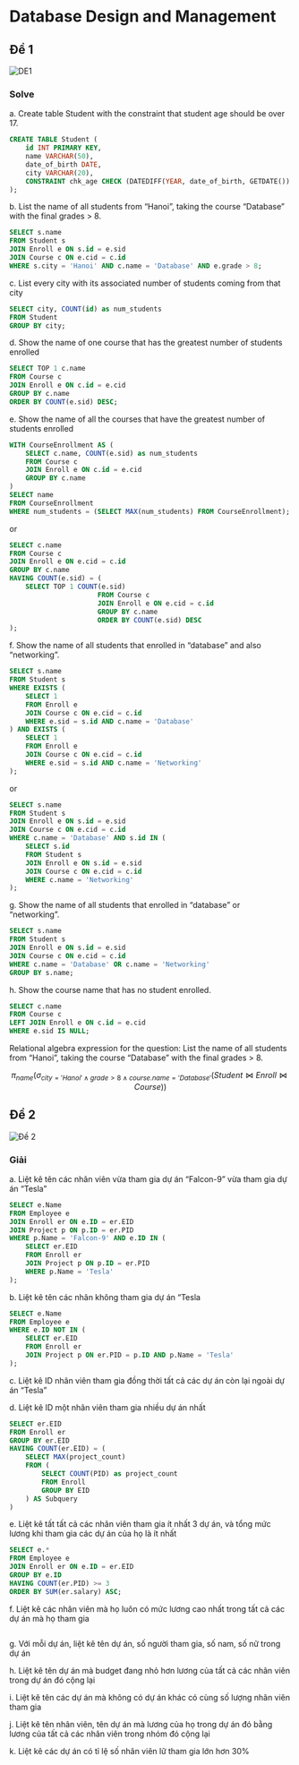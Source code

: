 # Database Design and Management

## Đề 1

![DE1](%C4%90%E1%BB%81%201.png)

### Solve

a. Create table Student with the constraint that student age should be over 17.

```sql
CREATE TABLE Student (
    id INT PRIMARY KEY,
    name VARCHAR(50),
    date_of_birth DATE,
    city VARCHAR(20),
    CONSTRAINT chk_age CHECK (DATEDIFF(YEAR, date_of_birth, GETDATE()) > 17)
);
```

b. List the name of all students from “Hanoi”, taking the course “Database” with the final grades > 8.

```sql
SELECT s.name
FROM Student s
JOIN Enroll e ON s.id = e.sid
JOIN Course c ON e.cid = c.id
WHERE s.city = 'Hanoi' AND c.name = 'Database' AND e.grade > 8;
```

c. List every city with its associated number of students coming from that city

```sql
SELECT city, COUNT(id) as num_students
FROM Student
GROUP BY city;
```

d. Show the name of one course that has the greatest number of students enrolled

```sql
SELECT TOP 1 c.name
FROM Course c
JOIN Enroll e ON c.id = e.cid
GROUP BY c.name
ORDER BY COUNT(e.sid) DESC;
```

e. Show the name of all the courses that have the greatest number of students enrolled

```sql
WITH CourseEnrollment AS (
    SELECT c.name, COUNT(e.sid) as num_students
    FROM Course c
    JOIN Enroll e ON c.id = e.cid
    GROUP BY c.name
)
SELECT name
FROM CourseEnrollment
WHERE num_students = (SELECT MAX(num_students) FROM CourseEnrollment);
```

or

```sql
SELECT c.name
FROM Course c
JOIN Enroll e ON e.cid = c.id
GROUP BY c.name
HAVING COUNT(e.sid) = (
    SELECT TOP 1 COUNT(e.sid)
                      FROM Course c
                      JOIN Enroll e ON e.cid = c.id
                      GROUP BY c.name
                      ORDER BY COUNT(e.sid) DESC
);
```

f. Show the name of all students that enrolled in “database” and also “networking”.

```sql
SELECT s.name
FROM Student s
WHERE EXISTS (
    SELECT 1
    FROM Enroll e
    JOIN Course c ON e.cid = c.id
    WHERE e.sid = s.id AND c.name = 'Database'
) AND EXISTS (
    SELECT 1
    FROM Enroll e
    JOIN Course c ON e.cid = c.id
    WHERE e.sid = s.id AND c.name = 'Networking'
);
```

or

```sql
SELECT s.name
FROM Student s
JOIN Enroll e ON s.id = e.sid
JOIN Course c ON e.cid = c.id
WHERE c.name = 'Database' AND s.id IN (
    SELECT s.id
    FROM Student s
    JOIN Enroll e ON s.id = e.sid
    JOIN Course c ON e.cid = c.id
    WHERE c.name = 'Networking'
);
```

g. Show the name of all students that enrolled in “database” or “networking”.

```sql
SELECT s.name
FROM Student s
JOIN Enroll e ON s.id = e.sid
JOIN Course c ON e.cid = c.id
WHERE c.name = 'Database' OR c.name = 'Networking'
GROUP BY s.name;
```

h. Show the course name that has no student enrolled.

```sql
SELECT c.name
FROM Course c
LEFT JOIN Enroll e ON c.id = e.cid
WHERE e.sid IS NULL;
```

Relational algebra expression for the question:
List the name of all students from “Hanoi”, taking the course “Database” with the final grades > 8.

$$ \pi_{name}(\sigma_{city='Hanoi' \land grade>8 \land course.name='Database'}(Student \bowtie Enroll \bowtie Course)) $$

## Đề 2

![Đề 2](%C4%90%E1%BB%81%202.png)

### Giải

a. Liệt kê tên các nhân viên vừa tham gia dự án “Falcon-9” vừa tham gia dự án “Tesla”

```sql
SELECT e.Name
FROM Employee e
JOIN Enroll er ON e.ID = er.EID
JOIN Project p ON p.ID = er.PID
WHERE p.Name = 'Falcon-9' AND e.ID IN (
    SELECT er.EID
    FROM Enroll er 
    JOIN Project p ON p.ID = er.PID
    WHERE p.Name = 'Tesla'
);
```

b. Liệt kê tên các nhân không tham gia dự án “Tesla

```sql
SELECT e.Name
FROM Employee e
WHERE e.ID NOT IN (
    SELECT er.EID
    FROM Enroll er
    JOIN Project p ON er.PID = p.ID AND p.Name = 'Tesla'
);
```

c. Liệt kê ID nhân viên tham gia đồng thời tất cả các dự án còn lại ngoài dự án “Tesla”

d. Liệt kê ID một nhân viên tham gia nhiều dự án nhất

```sql
SELECT er.EID
FROM Enroll er
GROUP BY er.EID
HAVING COUNT(er.EID) = (
    SELECT MAX(project_count)
    FROM (
        SELECT COUNT(PID) as project_count
        FROM Enroll
        GROUP BY EID
    ) AS Subquery
)
```

e. Liệt kê tất tất cả các nhân viên tham gia ít nhất 3 dự án, và tổng mức lương khi tham gia các dự án của họ là ít nhất

```sql
SELECT e.*
FROM Employee e
JOIN Enroll er ON e.ID = er.EID
GROUP BY e.ID
HAVING COUNT(er.PID) >= 3
ORDER BY SUM(er.salary) ASC;
```

f. Liệt kê các nhân viên mà họ luôn có mức lương cao nhất trong tất cả các dự án mà họ tham gia

```sql

```

g. Với mỗi dự án, liệt kê tên dự án, số người tham gia, số nam, số nữ trong dự án

h. Liệt kê tên dự án mà budget đang nhỏ hơn lương của tất cả các nhân viên trong dự án đó cộng lại

i. Liệt kê tên các dự án mà không có dự án khác có cùng số lượng nhân viên tham gia

j. Liệt kê tên nhân viên, tên dự án mà lương của họ trong dự án đó bằng lương của tất cả các nhân viên trong nhóm đó cộng lại

k. Liệt kê các dự án có tỉ lệ số nhân viên lữ tham gia lớn hơn 30%
